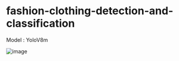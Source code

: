# fashion-clothing-detection-and-classification

Model : YoloV8m

![image](https://github.com/KrittayaT/fashion-clothing-detection-and-classification/assets/162971519/b8ec69bc-bf6a-41cd-a800-e619e863c68b)

